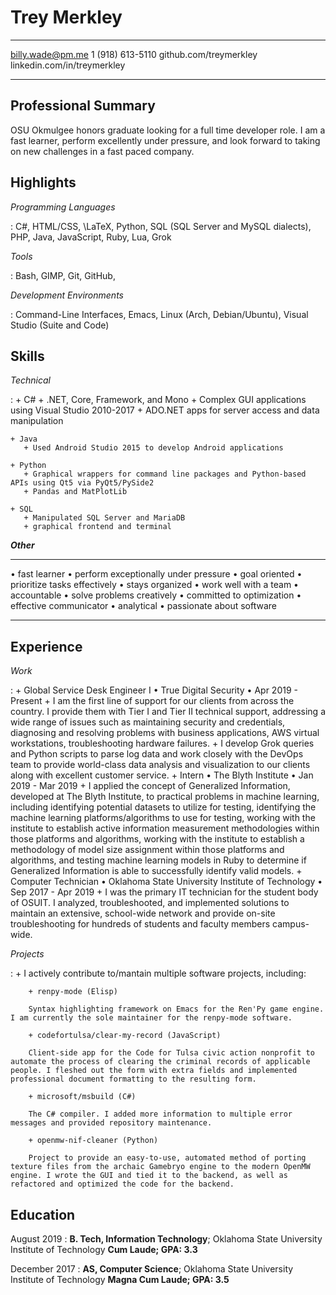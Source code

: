 Trey Merkley
============

-------------------     ----------------------------
billy.wade@pm.me                    1 (918) 613-5110
github.com/treymerkley          linkedin.com/in/treymerkley
-------------------     ----------------------------



Professional Summary
--------------------
OSU Okmulgee honors graduate looking for a full time developer role. I am a fast learner, perform excellently under pressure, and look forward to taking on new challenges in a fast paced company.


Highlights
-----------------

*Programming Languages*

:    C#, HTML/CSS, \LaTeX, Python, SQL (SQL Server and MySQL dialects), PHP, Java, JavaScript, Ruby, Lua, Grok


*Tools*

:   Bash, GIMP, Git, GitHub, <!-- Active Directory, Windows Server, ConnectWise TMS, Printer Installation, Hardware and Software Troubleshooting, Network Administration, Elastic Stack -->


*Development Environments*

:  Command-Line Interfaces, Emacs, Linux (Arch, Debian/Ubuntu), Visual Studio (Suite and Code)


Skills
-----------------

*Technical*

:   + C#
       + .NET, Core, Framework, and Mono
       + Complex GUI applications using Visual Studio 2010-2017
       + ADO.NET apps for server access and data manipulation

    + Java
       + Used Android Studio 2015 to develop Android applications

    + Python
       + Graphical wrappers for command line packages and Python-based APIs using Qt5 via PyQt5/PySide2
       + Pandas and MatPlotLib

    + SQL
       + Manipulated SQL Server and MariaDB
       + graphical frontend and terminal

***Other***

-------------------           ----------------------------
• fast learner                • perform exceptionally under pressure
• goal oriented	              • prioritize tasks effectively
• stays organized		      • work well with a team
• accountable			      • solve problems creatively
• committed to optimization   • effective communicator
• analytical		          • passionate about software
-------------------           ----------------------------









Experience
---------------

*Work*

:    + Global Service Desk Engineer I • True Digital Security • Apr 2019 - Present
		+ I am the first line of support for our clients from across the country. I provide them with Tier I and Tier II technical support, addressing a wide range of issues such as maintaining security and credentials, diagnosing and resolving problems with business applications, AWS virtual workstations,  troubleshooting hardware failures.
		+ I develop Grok queries and Python scripts to parse log data and work closely with the DevOps team to provide world-class data analysis and visualization to our clients along with excellent customer service.
		<!-- + I provide level I help-desk support for our customers.
		+ Skills: Software troubleshooting, network security -->
     + Intern • The Blyth Institute • Jan 2019 - Mar 2019
        + I applied the concept of Generalized Information, developed at The Blyth Institute, to practical problems in machine learning, including identifying potential datasets to utilize for testing, identifying the machine learning platforms/algorithms to use for testing, working with the institute to establish active information measurement methodologies within those platforms and algorithms, working with the institute to establish a methodology of model size assignment within those platforms and algorithms, and testing machine learning models in Ruby to determine if Generalized Information is able to successfully identify valid models.
     + Computer Technician • Oklahoma State University Institute of Technology • Sep 2017 - Apr 2019 <!--- Oklahoma State University Institute of Technology, May 2018 - Present-->
	    + I was the primary IT technician for the student body of OSUIT. I analyzed, troubleshooted, and implemented solutions to maintain an extensive, school-wide network and provide on-site troubleshooting for hundreds of students and faculty members campus-wide.
		<!-- + I was the first line of technical support for the entire student body of OSUIT. -->

*Projects*

:    + I actively contribute to/mantain multiple software projects, including:

		+ renpy-mode (Elisp)

		Syntax highlighting framework on Emacs for the Ren'Py game engine. I am currently the sole maintainer for the renpy-mode software.

		+ codefortulsa/clear-my-record (JavaScript)

		Client-side app for the Code for Tulsa civic action nonprofit to automate the process of clearing the criminal records of applicable people. I fleshed out the form with extra fields and implemented professional document formatting to the resulting form.

		+ microsoft/msbuild (C#)

		The C# compiler. I added more information to multiple error messages and provided repository maintenance.

		+ openmw-nif-cleaner (Python)

		Project to provide an easy-to-use, automated method of porting texture files from the archaic Gamebryo engine to the modern OpenMW engine. I wrote the GUI and tied it to the backend, as well as refactored and optimized the code for the backend.

<!-- :    + I currently work on a few different hobby network administration projects, including: -->
<!-- 		+ File servers -->
<!-- 		+ Home theater PCs -->
<!-- 		+ Linux workstations -->



Education
---------

August 2019
:   **B. Tech, Information Technology**; Oklahoma State University Institute of Technology **Cum Laude; GPA: 3.3**

December 2017
:   **AS, Computer Science**; Oklahoma State University Institute of Technology **Magna Cum Laude; GPA: 3.5**
